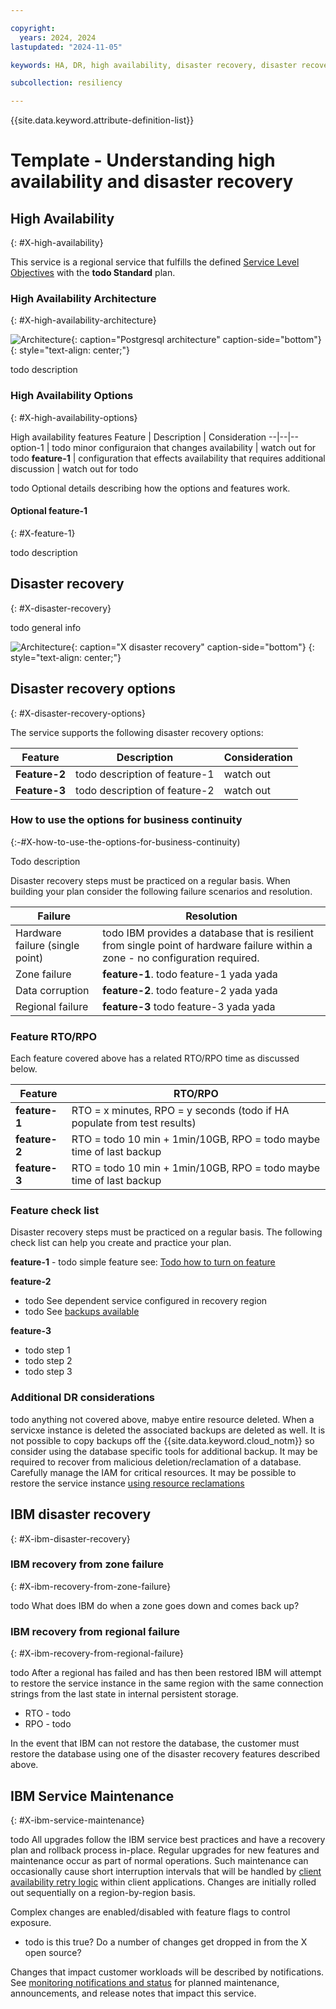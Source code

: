 ```yaml
---

copyright:
  years: 2024, 2024
lastupdated: "2024-11-05"

keywords: HA, DR, high availability, disaster recovery, disaster recovery plan, disaster event, recovery time objective, recovery point objective

subcollection: resiliency

---
```




{{site.data.keyword.attribute-definition-list}}

# Template - Understanding high availability and disaster recovery


## High Availability
{: #X-high-availability}

This service is a regional service that fulfills the defined [Service Level Objectives](/docs/resiliency?topic=resiliency-slo) with the **todo Standard** plan.

### High Availability Architecture
{: #X-high-availability-architecture}

![Architecture](images/X-base.svg){: caption="Postgresql architecture" caption-side="bottom"}
{: style="text-align: center;"}

todo description

### High Availability Options
{: #X-high-availability-options}



High availability features
Feature | Description | Consideration
--|--|--
option-1 | todo minor configuraion that changes availability | watch out for todo
**feature-1** | configuration that effects availability that requires additional discussion | watch out for todo

todo Optional details describing how the options and features work.


#### Optional feature-1
{: #X-feature-1}

todo description


## Disaster recovery
{: #X-disaster-recovery}

todo general info

![Architecture](images/X-restore.svg){: caption="X disaster recovery" caption-side="bottom"}
{: style="text-align: center;"}

## Disaster recovery options
{: #X-disaster-recovery-options}

The service supports the following disaster recovery options:

Feature | Description | Consideration
-|-|-
**Feature-2** | todo description of feature-1 | watch out
**Feature-3** | todo description of feature-2 | watch out

### How to use the options for business continuity
{:-#X-how-to-use-the-options-for-business-continuity)

Todo description

Disaster recovery steps must be practiced on a regular basis. When building your plan consider the following failure scenarios and resolution.

Failure | Resolution
-|-
Hardware failure (single point) | todo IBM provides a database that is resilient from single point of hardware failure within a zone - no configuration required.
Zone failure | **feature-1**. todo feature-1 yada yada
Data corruption | **feature-2**. todo feature-2 yada yada
Regional failure | **feature-3** todo feature-3 yada yada

### Feature RTO/RPO

Each feature covered above has a related RTO/RPO time as discussed below.

Feature | RTO/RPO
-|-
**feature-1** | RTO = x minutes, RPO = y seconds (todo if HA populate from test results)
**feature-2** | RTO = todo 10 min + 1min/10GB, RPO = todo maybe time of last backup
**feature-3** | RTO = todo 10 min + 1min/10GB, RPO = todo maybe time of last backup

### Feature check list

Disaster recovery steps must be practiced on a regular basis. The following check list can help you create and practice your plan.

**feature-1** - todo simple feature see: [Todo how to turn on feature](/docs/todo)

**feature-2** 
- todo See dependent service configured in recovery region
- todo See [ backups available](/service/backuphistory)

**feature-3** 
- todo step 1 
- todo step 2 
- todo step 3 

### Additional DR considerations

todo anything not covered above, mabye entire resource deleted. When a servicxe instance is deleted the associated backups are deleted as well. It is not possible to copy backups off the {{site.data.keyword.cloud_notm}} so consider using the database specific tools for additional backup. It may be required to recover from malicious deletion/reclamation of a database. Carefully manage the IAM for critical resources. It may be possible to restore the service instance [using resource reclamations](/docs/account?topic=account-resource-reclamation)

## IBM disaster recovery
{: #X-ibm-disaster-recovery}

### IBM recovery from zone failure 
{: #X-ibm-recovery-from-zone-failure}

todo What does IBM do when a zone goes down and comes back up?

### IBM recovery from regional failure
{: #X-ibm-recovery-from-regional-failure}

todo After a regional has failed and has then been restored IBM will attempt to restore the service instance in the same region with the same connection strings from the last state in internal persistent storage.
- RTO - todo
- RPO - todo

In the event that IBM can not restore the database, the customer must restore the database using one of the disaster recovery features described above.

## IBM Service Maintenance
{: #X-ibm-service-maintenance}

todo All upgrades follow the IBM service best practices and have a recovery plan and rollback process in-place. Regular upgrades for new features and maintenance occur as part of normal operations. Such maintenance can occasionally cause short interruption intervals that will be handled by [client availability retry logic](/docs/doesnotexist) within client applications. Changes are initially rolled out sequentially on a region-by-region basis.

Complex changes are enabled/disabled with feature flags to control exposure.
- todo is this true?  Do a number of changes get dropped in from the X open source?

Changes that impact customer workloads will be described by notifications. See [monitoring notifications and status](/docs/account?topic=account-viewing-cloud-status) for planned maintenance, announcements, and release notes that impact this service.
